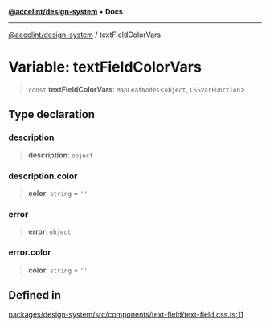 [**@accelint/design-system**](../README.md) • **Docs**

***

[@accelint/design-system](../README.md) / textFieldColorVars

# Variable: textFieldColorVars

> `const` **textFieldColorVars**: `MapLeafNodes`\<`object`, `CSSVarFunction`\>

## Type declaration

### description

> **description**: `object`

### description.color

> **color**: `string` = `''`

### error

> **error**: `object`

### error.color

> **color**: `string` = `''`

## Defined in

[packages/design-system/src/components/text-field/text-field.css.ts:11](https://github.com/gohypergiant/standard-toolkit/blob/258694cea8ed8bbd956b3cf5da47c2c9debcf127/packages/design-system/src/components/text-field/text-field.css.ts#L11)
